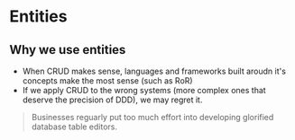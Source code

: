 # Entities

## Why we use entities

- When CRUD makes sense, languages and frameworks built aroudn it's concepts make the most sense (such as RoR)
- If we apply CRUD to the wrong systems (more complex ones that deserve the precision of DDD), we may regret it.

> Businesses reguarly put too much effort into developing glorified database table editors.